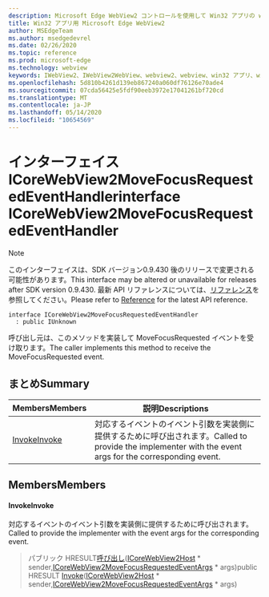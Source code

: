 ```yaml
---
description: Microsoft Edge WebView2 コントロールを使用して Win32 アプリの web コンテンツをホストする
title: Win32 アプリ用 Microsoft Edge WebView2
author: MSEdgeTeam
ms.author: msedgedevrel
ms.date: 02/26/2020
ms.topic: reference
ms.prod: microsoft-edge
ms.technology: webview
keywords: IWebView2、IWebView2WebView、webview2、webview、win32 アプリ、win32、edge、ICoreWebView2、ICoreWebView2Host、browser control、edge html
ms.openlocfilehash: 5d810b4261d139eb867240a060df76126e70ade4
ms.sourcegitcommit: 07cda56425e5fdf90eeb3972e17041261bf720cd
ms.translationtype: MT
ms.contentlocale: ja-JP
ms.lasthandoff: 05/14/2020
ms.locfileid: "10654569"
---
```

# <span data-ttu-id="0b110-104">インターフェイス ICoreWebView2MoveFocusRequestedEventHandler</span><span class="sxs-lookup"><span data-stu-id="0b110-104">interface ICoreWebView2MoveFocusRequestedEventHandler</span></span> 

> [!NOTE]
> <span data-ttu-id="0b110-105">このインターフェイスは、SDK バージョン0.9.430 後のリリースで変更される可能性があります。</span><span class="sxs-lookup"><span data-stu-id="0b110-105">This interface may be altered or unavailable for releases after SDK version 0.9.430.</span></span> <span data-ttu-id="0b110-106">最新 API リファレンスについては、[リファレンス](../../../webview2-api-reference.md)を参照してください。</span><span class="sxs-lookup"><span data-stu-id="0b110-106">Please refer to [Reference](../../../webview2-api-reference.md) for the latest API reference.</span></span>

```
interface ICoreWebView2MoveFocusRequestedEventHandler
  : public IUnknown
```

<span data-ttu-id="0b110-107">呼び出し元は、このメソッドを実装して MoveFocusRequested イベントを受け取ります。</span><span class="sxs-lookup"><span data-stu-id="0b110-107">The caller implements this method to receive the MoveFocusRequested event.</span></span>

## <span data-ttu-id="0b110-108">まとめ</span><span class="sxs-lookup"><span data-stu-id="0b110-108">Summary</span></span>

 <span data-ttu-id="0b110-109">Members</span><span class="sxs-lookup"><span data-stu-id="0b110-109">Members</span></span>                        | <span data-ttu-id="0b110-110">説明</span><span class="sxs-lookup"><span data-stu-id="0b110-110">Descriptions</span></span>
--------------------------------|---------------------------------------------
[<span data-ttu-id="0b110-111">Invoke</span><span class="sxs-lookup"><span data-stu-id="0b110-111">Invoke</span></span>](#invoke) | <span data-ttu-id="0b110-112">対応するイベントのイベント引数を実装側に提供するために呼び出されます。</span><span class="sxs-lookup"><span data-stu-id="0b110-112">Called to provide the implementer with the event args for the corresponding event.</span></span>

## <span data-ttu-id="0b110-113">Members</span><span class="sxs-lookup"><span data-stu-id="0b110-113">Members</span></span>

#### <span data-ttu-id="0b110-114">Invoke</span><span class="sxs-lookup"><span data-stu-id="0b110-114">Invoke</span></span> 

<span data-ttu-id="0b110-115">対応するイベントのイベント引数を実装側に提供するために呼び出されます。</span><span class="sxs-lookup"><span data-stu-id="0b110-115">Called to provide the implementer with the event args for the corresponding event.</span></span>

> <span data-ttu-id="0b110-116">パブリック HRESULT[呼び出し](#invoke)([ICoreWebView2Host](ICoreWebView2Host.md) \* sender,[ICoreWebView2MoveFocusRequestedEventArgs](ICoreWebView2MoveFocusRequestedEventArgs.md) \* args)</span><span class="sxs-lookup"><span data-stu-id="0b110-116">public HRESULT [Invoke](#invoke)([ICoreWebView2Host](ICoreWebView2Host.md) \* sender,[ICoreWebView2MoveFocusRequestedEventArgs](ICoreWebView2MoveFocusRequestedEventArgs.md) \* args)</span></span>

